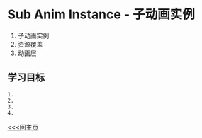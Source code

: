 # Sub Anim Instance - 子动画实例
1. 子动画实例
2. 资源覆盖
3. 动画层

## 学习目标
    1. 
    2. 
    3. 
    4. 

[<<<回主页](https://github.com/ora-cat/UE4Handbook)